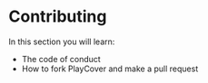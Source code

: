 # Contributing
In this section you will learn:
- The code of conduct
- How to fork PlayCover and make a pull request